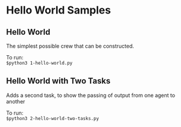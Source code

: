 # Hello World Samples

## Hello World
The simplest possible crew that can be constructed.

To run:<br/>
`$python3 1-hello-world.py`

## Hello World with Two Tasks
Adds a second task, to show the passing of output from one agent to another

To run:<br/>
`$python3 2-hello-world-two-tasks.py`